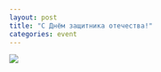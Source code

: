 ```yaml
---
layout: post
title: "С Днём защитника отечества!"
categories: event
---
```

![](https://pics.livejournal.com/quillcraft/pic/00041t62)